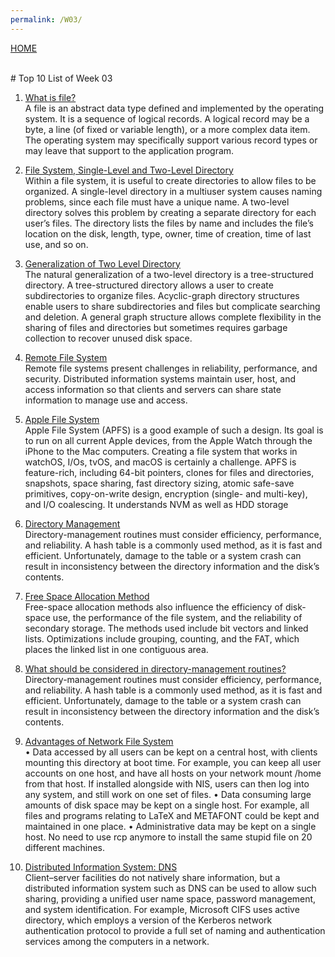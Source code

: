 ```yaml
---
permalink: /W03/
---
```

[HOME](../)

<br>
# Top 10 List of Week 03

1. [What is file?](https://www.os-book.com/OS10/slide-dir/PPTX-dir/ch13.pptx)<br>
A file is an abstract data type defined and implemented by the operating
system. It is a sequence of logical records. A logical record may be a byte,
a line (of fixed or variable length), or a more complex data item. The
operating system may specifically support various record types or may
leave that support to the application program.

2. [File System, Single-Level and Two-Level Directory](https://www.os-book.com/OS10/slide-dir/PPTX-dir/ch13.pptx)<br>
Within a file system, it is useful to create directories to allow files to be
organized. A single-level directory in a multiuser system causes naming
problems, since each file must have a unique name. A two-level directory
solves this problem by creating a separate directory for each user’s files.
The directory lists the files by name and includes the file’s location on the
disk, length, type, owner, time of creation, time of last use, and so on.

3. [Generalization of Two Level Directory](https://www.os-book.com/OS10/slide-dir/PPTX-dir/ch13.pptx)<br>
The natural generalization of a two-level directory is a tree-structured
directory. A tree-structured directory allows a user to create subdirectories
to organize files. Acyclic-graph directory structures enable users to share
subdirectories and files but complicate searching and deletion. A general
graph structure allows complete flexibility in the sharing of files and directories but sometimes requires garbage collection to recover unused disk
space.

4. [Remote File System](https://www.os-book.com/OS10/slide-dir/PPTX-dir/ch13.pptx)<br>
Remote file systems present challenges in reliability, performance, and
security. Distributed information systems maintain user, host, and access
information so that clients and servers can share state information to manage use and access.

5. [Apple File System](https://developer.apple.com/documentation/foundation/file_system/about_apple_file_system)<br>
Apple File System (APFS) is a good example of such a design. Its goal
is to run on all current Apple devices, from the Apple Watch through the
iPhone to the Mac computers. Creating a file system that works in watchOS,
I/Os, tvOS, and macOS is certainly a challenge. APFS is feature-rich, including
64-bit pointers, clones for files and directories, snapshots, space sharing, fast
directory sizing, atomic safe-save primitives, copy-on-write design, encryption (single- and multi-key), and I/O coalescing. It understands NVM as well
as HDD storage

6. [Directory Management](https://www.os-book.com/OS10/slide-dir/PPTX-dir/ch14.pptx)<br>
Directory-management routines must consider efficiency, performance,
and reliability. A hash table is a commonly used method, as it is fast and
efficient. Unfortunately, damage to the table or a system crash can result in
inconsistency between the directory information and the disk’s contents.

7. [Free Space Allocation Method](https://www.os-book.com/OS10/slide-dir/PPTX-dir/ch14.pptx)<br>
Free-space allocation methods also influence the efficiency of disk-space
use, the performance of the file system, and the reliability of secondary
storage. The methods used include bit vectors and linked lists. Optimizations include grouping, counting, and the FAT, which places the linked list
in one contiguous area.

8. [What should be considered in directory-management routines?](https://www.os-book.com/OS10/slide-dir/PPTX-dir/ch14.pptx)<br>
Directory-management routines must consider efficiency, performance,
and reliability. A hash table is a commonly used method, as it is fast and
efficient. Unfortunately, damage to the table or a system crash can result in
inconsistency between the directory information and the disk’s contents.

9. [Advantages of Network File System](https://tldp.org/LDP/nag/node140.html)<br>
• Data accessed by all users can be kept on a central host, with clients mounting this directory at boot time. For example, you can keep all user accounts on one host, and have all hosts on your network mount /home from that host. If installed alongside with NIS, users can then log into any system, and still work on one set of files.
• Data consuming large amounts of disk space may be kept on a single host. For example, all files and programs relating to LaTeX and METAFONT could be kept and maintained in one place.
• Administrative data may be kept on a single host. No need to use rcp anymore to install the same stupid file on 20 different machines.

10. [Distributed Information System: DNS](https://www.os-book.com/OS10/slide-dir/PPTX-dir/ch15.pptx)<br>
Client–server facilities do not natively share information, but a distributed
information system such as DNS can be used to allow such sharing, providing a unified user name space, password management, and system identification. For example, Microsoft CIFS uses active directory, which employs a version of the Kerberos network authentication protocol to provide a full set of naming and authentication services among the computers in a network.
